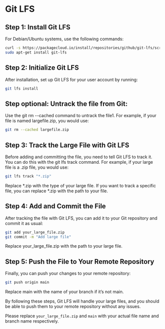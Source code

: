 # Git LFS

## Step 1: Install Git LFS

For Debian/Ubuntu systems, use the following commands:

```bash
curl -s https://packagecloud.io/install/repositories/github/git-lfs/script.deb.sh | sudo bash
sudo apt-get install git-lfs
```

## Step 2: Initialize Git LFS
After installation, set up Git LFS for your user account by running:
```bash
git lfs install
```

## Step optional: Untrack the file from Git:
Use the git rm --cached command to untrack the file1. For example, if your file is named largefile.zip, you would use:
```bash
git rm --cached largefile.zip
```

## Step 3: Track the Large File with Git LFS
Before adding and committing the file, you need to tell Git LFS to track it. You can do this with the git lfs track command. For example, if your large file is a .zip file, you would use:
```bash
git lfs track "*.zip"
```

Replace *.zip with the type of your large file. If you want to track a specific file, you can replace *.zip with the path to your file.

## Step 4: Add and Commit the File
After tracking the file with Git LFS, you can add it to your Git repository and commit it as usual:
```bash
git add your_large_file.zip
git commit -m "Add large file"
```

Replace your_large_file.zip with the path to your large file.

## Step 5: Push the File to Your Remote Repository
Finally, you can push your changes to your remote repository:
```bash
git push origin main
```
Replace main with the name of your branch if it’s not main.

By following these steps, Git LFS will handle your large files, and you should be able to push them to your remote repository without any issues.


Please replace `your_large_file.zip` and `main` with your actual file name and branch name respectively.
